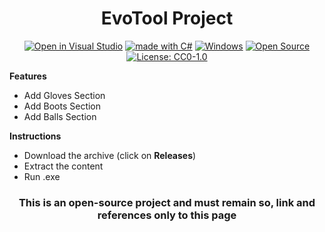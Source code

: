 <div align="center">
   
   # EvoTool Project
</div>

<div align="center">
    
[![Open in Visual Studio](https://img.shields.io/badge/Open%20in-Visual%20Studio-1f425f.svg)](https://visualstudio.microsoft.com/it/downloads/)
[![made with C#](https://img.shields.io/badge/Made%20with-C%23-1f425f.svg)](https://visualstudio.microsoft.com/it/downloads/)
[![Windows](https://img.shields.io/badge/os-windows-green.svg)](https://www.microsoft.com/it-it/windows)
[![Open Source](https://img.shields.io/badge/Open%20Source-online-green.svg)](https://github.com/dariodenardi/eFootball2022Project)
[![License: CC0-1.0](https://img.shields.io/badge/License-CC0%201.0-blue.svg)](http://creativecommons.org/publicdomain/zero/1.0/)
</div>

**Features**
- Add Gloves Section
- Add Boots Section
- Add Balls Section

**Instructions**
- Download the archive (click on **Releases**)
- Extract the content
- Run .exe

<div align="center">
   
   ### This is an open-source project and must remain so, link and references only to this page
</div>

